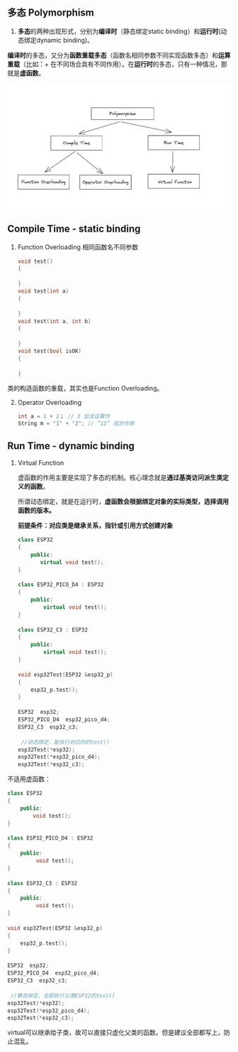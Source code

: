 ## 多态 Polymorphism

1. **多态**的两种出现形式，分别为**编译时**（静态绑定static binding）和**运行时**(动态绑定dynamic binding)。

**编译时**的多态，又分为**函数重载多态**（函数名相同参数不同实现函数多态）和**运算重载**（比如：+ 在不同场合具有不同作用）。在**运行时**的多态，只有一种情况，那就是**虚函数**。

![](images//Polymorphism.png)

## Compile Time - static binding

1. Function Overloading 相同函数名不同参数

   ```c++
   void test()
   {
       
   }
   void test(int a)
   {
       
   }
   void test(int a, int b)
   {
       
   }
   void test(bool isOK)
   {
       
   }
   ```

类的构造函数的重载，其实也是Function Overloading。



2. Operator Overloading

   ```c++
   int a = 1 + 2； // 3 加法运算作
   String m = "1" + "2"; // “12” 组合作用
   ```

   

## Run Time - dynamic binding

1. Virtual Function

   虚函数的作用主要是实现了多态的机制。核心理念就是**通过基类访问派生类定义的函数**。

   所谓动态绑定，就是在运行时，**虚函数会根据绑定对象的实际类型，选择调用函数的版本。**

   **前提条件：对应类是继承关系，指针或引用方式创建对象**

   ```c++
   class ESP32
   {
       public:
          virtual void test(); 
   }
   
   class ESP32_PICO_D4 : ESP32
   {
       public:
           virtual void test();
   }
   
   class ESP32_C3 : ESP32
   {
       public:
           virtual void test();
   }
   
   void esp32Test(ESP32 &esp32_p)
   {
       esp32_p.test();
   }
   
   ESP32  esp32;
   ESP32_PICO_D4  esp32_pico_d4;
   ESP32_C3  esp32_c3;
   
    //动态绑定，能执行对应的的test()
   esp32Test(*esp32); 
   esp32Test(*esp32_pico_d4);
   esp32Test(*esp32_c3); 
   ```



不适用虚函数：

```c++
class ESP32
{
    public:
        void test(); 
}

class ESP32_PICO_D4 : ESP32
{
    public:
         void test();
}

class ESP32_C3 : ESP32
{
    public:
         void test();
}

void esp32Test(ESP32 &esp32_p)
{
    esp32_p.test();
}

ESP32  esp32;
ESP32_PICO_D4  esp32_pico_d4;
ESP32_C3  esp32_c3;

 //静态绑定，全部执行父类ESP32的test()
esp32Test(*esp32); 
esp32Test(*esp32_pico_d4);
esp32Test(*esp32_c3); 
```



virtual可以继承给子类，故可以直接只虚化父类的函数。但是建议全部都写上，防止混乱。